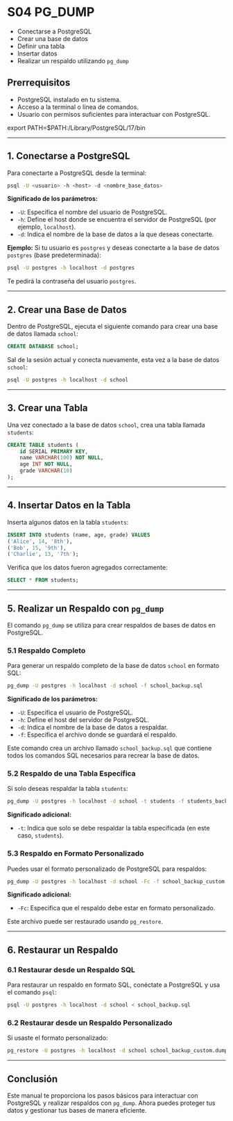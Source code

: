 # S04 PG_DUMP

- Conectarse a PostgreSQL
- Crear una base de datos
- Definir una tabla
- Insertar datos
- Realizar un respaldo utilizando `pg_dump`

## Prerrequisitos

- PostgreSQL instalado en tu sistema.
- Acceso a la terminal o línea de comandos.
- Usuario con permisos suficientes para interactuar con PostgreSQL.

export PATH=$PATH:/Library/PostgreSQL/17/bin

---

## 1. Conectarse a PostgreSQL

Para conectarte a PostgreSQL desde la terminal:

```bash
psql -U <usuario> -h <host> -d <nombre_base_datos>
```

**Significado de los parámetros:**

- `-U`: Especifica el nombre del usuario de PostgreSQL.
- `-h`: Define el host donde se encuentra el servidor de PostgreSQL (por ejemplo, `localhost`).
- `-d`: Indica el nombre de la base de datos a la que deseas conectarte.

**Ejemplo:** Si tu usuario es `postgres` y deseas conectarte a la base de datos `postgres` (base predeterminada):

```bash
psql -U postgres -h localhost -d postgres
```

Te pedirá la contraseña del usuario `postgres`.

---

## 2. Crear una Base de Datos

Dentro de PostgreSQL, ejecuta el siguiente comando para crear una base de datos llamada `school`:

```sql
CREATE DATABASE school;
```

Sal de la sesión actual y conecta nuevamente, esta vez a la base de datos `school`:

```bash
psql -U postgres -h localhost -d school
```

---

## 3. Crear una Tabla

Una vez conectado a la base de datos `school`, crea una tabla llamada `students`:

```sql
CREATE TABLE students (
    id SERIAL PRIMARY KEY,
    name VARCHAR(100) NOT NULL,
    age INT NOT NULL,
    grade VARCHAR(10)
);
```

---

## 4. Insertar Datos en la Tabla

Inserta algunos datos en la tabla `students`:

```sql
INSERT INTO students (name, age, grade) VALUES
('Alice', 14, '8th'),
('Bob', 15, '9th'),
('Charlie', 13, '7th');
```

Verifica que los datos fueron agregados correctamente:

```sql
SELECT * FROM students;
```

---

## 5. Realizar un Respaldo con `pg_dump`

El comando `pg_dump` se utiliza para crear respaldos de bases de datos en PostgreSQL.

### 5.1 Respaldo Completo

Para generar un respaldo completo de la base de datos `school` en formato SQL:

```bash
pg_dump -U postgres -h localhost -d school -f school_backup.sql
```

**Significado de los parámetros:**

- `-U`: Especifica el usuario de PostgreSQL.
- `-h`: Define el host del servidor de PostgreSQL.
- `-d`: Indica el nombre de la base de datos a respaldar.
- `-f`: Especifica el archivo donde se guardará el respaldo.

Este comando crea un archivo llamado `school_backup.sql` que contiene todos los comandos SQL necesarios para recrear la base de datos.

### 5.2 Respaldo de una Tabla Específica

Si solo deseas respaldar la tabla `students`:

```bash
pg_dump -U postgres -h localhost -d school -t students -f students_backup.sql
```

**Significado adicional:**

- `-t`: Indica que solo se debe respaldar la tabla especificada (en este caso, `students`).

### 5.3 Respaldo en Formato Personalizado

Puedes usar el formato personalizado de PostgreSQL para respaldos:

```bash
pg_dump -U postgres -h localhost -d school -Fc -f school_backup_custom.dump
```

**Significado adicional:**

- `-Fc`: Especifica que el respaldo debe estar en formato personalizado.

Este archivo puede ser restaurado usando `pg_restore`.

---

## 6. Restaurar un Respaldo

### 6.1 Restaurar desde un Respaldo SQL

Para restaurar un respaldo en formato SQL, conéctate a PostgreSQL y usa el comando `psql`:

```bash
psql -U postgres -h localhost -d school < school_backup.sql
```

### 6.2 Restaurar desde un Respaldo Personalizado

Si usaste el formato personalizado:

```bash
pg_restore -U postgres -h localhost -d school school_backup_custom.dump
```

---

## Conclusión

Este manual te proporciona los pasos básicos para interactuar con PostgreSQL y realizar respaldos con `pg_dump`. Ahora puedes proteger tus datos y gestionar tus bases de manera eficiente.


